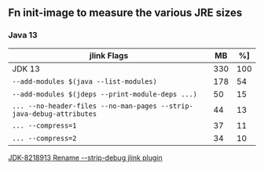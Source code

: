 ## Fn init-image to measure the various JRE sizes

### Java 13

|jlink Flags|MB|%]
|---|---|---|
JDK 13|330|100|
|`--add-modules $(java --list-modules)`|178|54|
|`--add-modules $(jdeps --print-module-deps ...)`|50|15|
|`... --no-header-files --no-man-pages --strip-java-debug-attributes`|44|13|
|`... --compress=1`|37|11|
|`... --compress=2`|34|10|

[JDK-8218913 Rename --strip-debug jlink plugin](https://bugs.openjdk.java.net/browse/JDK-8218913)
